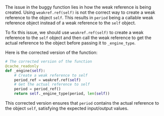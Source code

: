 The issue in the buggy function lies in how the weak reference is being created. Using `weakref.ref(self)` is not the correct way to create a weak reference to the object `self`. This results in `period` being a callable weak reference object instead of a weak reference to the `self` object.

To fix this issue, we should use `weakref.ref(self)` to create a weak reference to the `self` object and then call the weak reference to get the actual reference to the object before passing it to `_engine_type`.

Here is the corrected version of the function:
```python
# The corrected version of the function
@cache_readonly
def _engine(self):
    # Create a weak reference to self
    period_ref = weakref.ref(self)
    # Get the actual reference to self
    period = period_ref()
    return self._engine_type(period, len(self))
```

This corrected version ensures that `period` contains the actual reference to the object `self`, satisfying the expected input/output values.